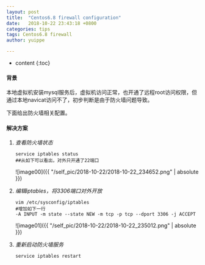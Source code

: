 ```yaml
---
layout: post
title:  "Centos6.8 firewall configuration"
date:   2018-10-22 23:43:18 +0800
categories: tips
tags: Centos6.8 firewall
author: yuippe

---
```


* content
{:toc}

#### 背景

本地虚拟机安装mysql服务后，虚拟机访问正常，也开通了远程root访问权限，但通过本地navicat访问不了，初步判断是由于防火墙问题导致。

下面给出防火墙相关配置。

#### 解决方案

1. *查看防火墙状态*

   ```shell
   service iptables status
   ##从如下可以看出，对外只开通了22端口
   ```

   ![image00]({{ "/self_pic/2018-10-22/2018-10-22_234652.png" | absolute }})

2. *编辑iptables，将3306端口对外开放*

   ```shell
   vim /etc/sysconfig/iptables
   #增加如下一行
   -A INPUT -m state --state NEW -m tcp -p tcp --dport 3306 -j ACCEPT
   ```

   ![image01]({{ "/self_pic/2018-10-22/2018-10-22_235012.png" | absolute }})

3. *重新启动防火墙服务*

    

   ```shell
   service iptables restart
   ```
